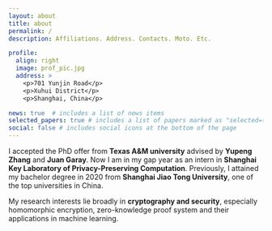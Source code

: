 ```yaml
---
layout: about
title: about
permalink: /
description: Affiliations. Address. Contacts. Moto. Etc.

profile:
  align: right
  image: prof_pic.jpg
  address: >
    <p>701 Yunjin Road</p>
    <p>Xuhui District</p>
    <p>Shanghai, China</p>

news: true  # includes a list of news items
selected_papers: true # includes a list of papers marked as "selected={true}"
social: false # includes social icons at the bottom of the page
---
```


I accepted the PhD offer from **Texas A&M university** advised by **Yupeng Zhang** and **Juan Garay**. Now I am in my gap year as an intern in **Shanghai Key Laboratory of Privacy-Preserving Computation**. Previously, I attained my bachelor degree in 2020 from **Shanghai Jiao Tong University**, one of the top universities in China.

My research interests lie broadly in **cryptography and security**, especially homomorphic encryption, zero-knowledge proof system and their applications in machine learning.
